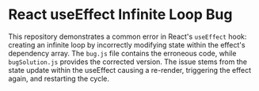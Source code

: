 # React useEffect Infinite Loop Bug

This repository demonstrates a common error in React's `useEffect` hook: creating an infinite loop by incorrectly modifying state within the effect's dependency array. The `bug.js` file contains the erroneous code, while `bugSolution.js` provides the corrected version.  The issue stems from the state update within the useEffect causing a re-render, triggering the effect again, and restarting the cycle.